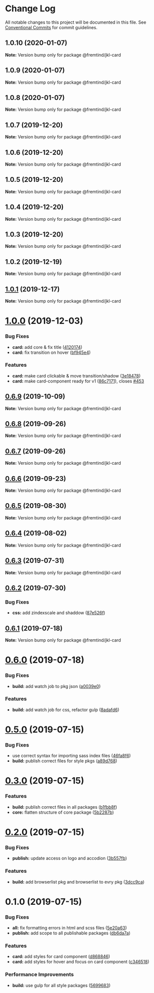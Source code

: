 # Change Log

All notable changes to this project will be documented in this file.
See [Conventional Commits](https://conventionalcommits.org) for commit guidelines.

## 1.0.10 (2020-01-07)

**Note:** Version bump only for package @fremtind/jkl-card





## 1.0.9 (2020-01-07)

**Note:** Version bump only for package @fremtind/jkl-card





## 1.0.8 (2020-01-07)

**Note:** Version bump only for package @fremtind/jkl-card





## 1.0.7 (2019-12-20)

**Note:** Version bump only for package @fremtind/jkl-card





## 1.0.6 (2019-12-20)

**Note:** Version bump only for package @fremtind/jkl-card





## 1.0.5 (2019-12-20)

**Note:** Version bump only for package @fremtind/jkl-card





## 1.0.4 (2019-12-20)

**Note:** Version bump only for package @fremtind/jkl-card





## 1.0.3 (2019-12-20)

**Note:** Version bump only for package @fremtind/jkl-card

## 1.0.2 (2019-12-19)

**Note:** Version bump only for package @fremtind/jkl-card

## [1.0.1](https://github.com/fremtind/jokul/compare/@fremtind/jkl-card@1.0.0...@fremtind/jkl-card@1.0.1) (2019-12-17)

**Note:** Version bump only for package @fremtind/jkl-card

# [1.0.0](https://github.com/fremtind/jokul/compare/@fremtind/jkl-card@0.6.9...@fremtind/jkl-card@1.0.0) (2019-12-03)

### Bug Fixes

-   **card:** add core & fix title ([4120174](https://github.com/fremtind/jokul/commit/412017454b83b1ddec4a9124dd84680d3d2d0d7a))
-   **card:** fix transition on hover ([bf945e4](https://github.com/fremtind/jokul/commit/bf945e4600fb3a78d6253ede9aa0b23e80e9e817))

### Features

-   **card:** make card clickable & move transition/shadow ([3e18478](https://github.com/fremtind/jokul/commit/3e184784fbaf2eb1126c1192a5165fb972fcd3f8))
-   **card:** make card-component ready for v1 ([86c7171](https://github.com/fremtind/jokul/commit/86c71711f2a85255f032f1e7cdce9319bfb971ee)), closes [#453](https://github.com/fremtind/jokul/issues/453)

## [0.6.9](https://github.com/fremtind/jokul/compare/@fremtind/jkl-card@0.6.8...@fremtind/jkl-card@0.6.9) (2019-10-09)

**Note:** Version bump only for package @fremtind/jkl-card

## [0.6.8](https://github.com/fremtind/jokul/compare/@fremtind/jkl-card@0.6.7...@fremtind/jkl-card@0.6.8) (2019-09-26)

**Note:** Version bump only for package @fremtind/jkl-card

## [0.6.7](https://github.com/fremtind/jokul/compare/@fremtind/jkl-card@0.6.6...@fremtind/jkl-card@0.6.7) (2019-09-26)

**Note:** Version bump only for package @fremtind/jkl-card

## [0.6.6](https://github.com/fremtind/jokul/compare/@fremtind/jkl-card@0.6.5...@fremtind/jkl-card@0.6.6) (2019-09-23)

**Note:** Version bump only for package @fremtind/jkl-card

## [0.6.5](https://github.com/fremtind/jokul/compare/@fremtind/jkl-card@0.6.4...@fremtind/jkl-card@0.6.5) (2019-08-30)

**Note:** Version bump only for package @fremtind/jkl-card

## [0.6.4](https://github.com/fremtind/jokul/compare/@fremtind/jkl-card@0.6.3...@fremtind/jkl-card@0.6.4) (2019-08-02)

**Note:** Version bump only for package @fremtind/jkl-card

## [0.6.3](https://github.com/fremtind/jokul/compare/@fremtind/jkl-card@0.6.2...@fremtind/jkl-card@0.6.3) (2019-07-31)

**Note:** Version bump only for package @fremtind/jkl-card

## [0.6.2](https://github.com/fremtind/jokul/compare/@fremtind/jkl-card@0.6.1...@fremtind/jkl-card@0.6.2) (2019-07-30)

### Bug Fixes

-   **css:** add zindexscale and shaddow ([87e526f](https://github.com/fremtind/jokul/commit/87e526f))

## [0.6.1](https://github.com/fremtind/jokul/compare/@fremtind/jkl-card@0.6.0...@fremtind/jkl-card@0.6.1) (2019-07-18)

**Note:** Version bump only for package @fremtind/jkl-card

# [0.6.0](https://github.com/fremtind/jokul/compare/@fremtind/jkl-card@0.5.0...@fremtind/jkl-card@0.6.0) (2019-07-18)

### Bug Fixes

-   **build:** add watch job to pkg json ([a0039e0](https://github.com/fremtind/jokul/commit/a0039e0))

### Features

-   **build:** add watch job for css, refactor gulp ([8adafd6](https://github.com/fremtind/jokul/commit/8adafd6))

# [0.5.0](https://github.com/fremtind/jokul/compare/@fremtind/jkl-card@0.3.0...@fremtind/jkl-card@0.5.0) (2019-07-15)

### Bug Fixes

-   use correct syntax for importing sass index files ([46fa8f6](https://github.com/fremtind/jokul/commit/46fa8f6))
-   **build:** publish correct files for style pkgs ([a89d768](https://github.com/fremtind/jokul/commit/a89d768))

# [0.3.0](https://github.com/fremtind/jokul/compare/@fremtind/jkl-card@0.2.0...@fremtind/jkl-card@0.3.0) (2019-07-15)

### Features

-   **build:** publish correct files in all packages ([b1fbb8f](https://github.com/fremtind/jokul/commit/b1fbb8f))
-   **core:** flatten structure of core package ([5b2287b](https://github.com/fremtind/jokul/commit/5b2287b))

# [0.2.0](https://github.com/fremtind/jokul/compare/@fremtind/jkl-card@0.1.0...@fremtind/jkl-card@0.2.0) (2019-07-15)

### Bug Fixes

-   **publish:** update access on logo and accodion ([3b557fb](https://github.com/fremtind/jokul/commit/3b557fb))

### Features

-   **build:** add browserlist pkg and browserlist to evry pkg ([3dcc9ca](https://github.com/fremtind/jokul/commit/3dcc9ca))

# 0.1.0 (2019-07-15)

### Bug Fixes

-   **all:** fix formatting errors in html and scss files ([5e20a63](https://github.com/fremtind/jokul/commit/5e20a63))
-   **publish:** add scope to all publishable packages ([db6da7a](https://github.com/fremtind/jokul/commit/db6da7a))

### Features

-   **card:** add styles for card component ([d868846](https://github.com/fremtind/jokul/commit/d868846))
-   **card:** add styles for hover and focus on card component ([c346518](https://github.com/fremtind/jokul/commit/c346518))

### Performance Improvements

-   **build:** use gulp for all style packages ([5699683](https://github.com/fremtind/jokul/commit/5699683))
